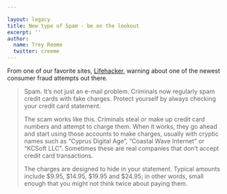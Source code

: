 ```yaml
---

layout: legacy
title: New type of Spam - be on the lookout
excerpt: ''
author:
  name: Trey Reeme
  twitter: creeme
---
```


<p>From one of our favorite sites, <a href='http://www.lifehacker.com/software/money/personal-finance-check-your-credit-card-statements-130547.php'>Lifehacker</a>, warning about one of the newest consumer fraud attempts out there.</p>

<blockquote><p>Spam. It&#8217;s not just an e-mail problem. Criminals now regularly spam credit cards with fake charges. Protect yourself by always checking your credit card statement.</p>

<p>The scam works like this. Criminals steal or make up credit card numbers and attempt to charge them. When it works, they go ahead and start using those accounts to make charges, usually with cryptic names such as &#8220;Cyprus Digital Age&#8221;, &#8220;Coastal Wave Internet&#8221; or &#8220;KCSoft <span class="caps">LLC</span>&#8221;. Sometimes these are real companies that don&#8217;t accept credit card transactions.</p>
<p>The charges are designed to hide in your statement. Typical amounts include $9.95, $14.95, $19.95 and $24.95; in other words, small enough that you might not think twice about paying them.</p></blockquote>